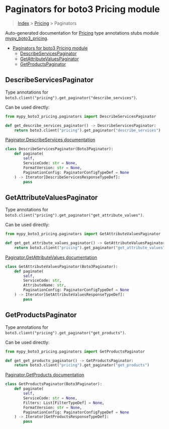 # Paginators for boto3 Pricing module

> [Index](../README.md) > [Pricing](./README.md) > Paginators

Auto-generated documentation for [Pricing](https://boto3.amazonaws.com/v1/documentation/api/latest/reference/services/pricing.html#Pricing)
type annotations stubs module [mypy_boto3_pricing](https://pypi.org/project/mypy-boto3-pricing/).

- [Paginators for boto3 Pricing module](#paginators-for-boto3-pricing-module)
  - [DescribeServicesPaginator](#describeservicespaginator)
  - [GetAttributeValuesPaginator](#getattributevaluespaginator)
  - [GetProductsPaginator](#getproductspaginator)

## DescribeServicesPaginator

Type annotations for `boto3.client("pricing").get_paginator("describe_services")`.

Can be used directly:

```python
from mypy_boto3_pricing.paginators import DescribeServicesPaginator

def get_describe_services_paginator() -> DescribeServicesPaginator:
    return boto3.client("pricing").get_paginator("describe_services")
```

[Paginator.DescribeServices documentation](https://boto3.amazonaws.com/v1/documentation/api/latest/reference/services/pricing.html#Pricing.Paginator.DescribeServices)

```python
class DescribeServicesPaginator(Boto3Paginator):
    def paginate(
        self,
        ServiceCode: str = None,
        FormatVersion: str = None,
        PaginationConfig: PaginatorConfigTypeDef = None
    ) -> Iterator[DescribeServicesResponseTypeDef]:
        pass
```
## GetAttributeValuesPaginator

Type annotations for `boto3.client("pricing").get_paginator("get_attribute_values")`.

Can be used directly:

```python
from mypy_boto3_pricing.paginators import GetAttributeValuesPaginator

def get_get_attribute_values_paginator() -> GetAttributeValuesPaginator:
    return boto3.client("pricing").get_paginator("get_attribute_values")
```

[Paginator.GetAttributeValues documentation](https://boto3.amazonaws.com/v1/documentation/api/latest/reference/services/pricing.html#Pricing.Paginator.GetAttributeValues)

```python
class GetAttributeValuesPaginator(Boto3Paginator):
    def paginate(
        self,
        ServiceCode: str,
        AttributeName: str,
        PaginationConfig: PaginatorConfigTypeDef = None
    ) -> Iterator[GetAttributeValuesResponseTypeDef]:
        pass
```
## GetProductsPaginator

Type annotations for `boto3.client("pricing").get_paginator("get_products")`.

Can be used directly:

```python
from mypy_boto3_pricing.paginators import GetProductsPaginator

def get_get_products_paginator() -> GetProductsPaginator:
    return boto3.client("pricing").get_paginator("get_products")
```

[Paginator.GetProducts documentation](https://boto3.amazonaws.com/v1/documentation/api/latest/reference/services/pricing.html#Pricing.Paginator.GetProducts)

```python
class GetProductsPaginator(Boto3Paginator):
    def paginate(
        self,
        ServiceCode: str = None,
        Filters: List[FilterTypeDef] = None,
        FormatVersion: str = None,
        PaginationConfig: PaginatorConfigTypeDef = None
    ) -> Iterator[GetProductsResponseTypeDef]:
        pass
```